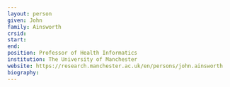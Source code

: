```yaml
---
layout: person
given: John
family: Ainsworth
crsid: 
start: 
end:
position: Professor of Health Informatics
institution: The University of Manchester
website: https://research.manchester.ac.uk/en/persons/john.ainsworth
biography: 
---
```

